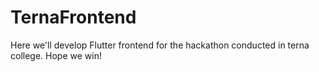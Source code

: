 # TernaFrontend
Here we'll develop Flutter frontend for the hackathon conducted in terna college. Hope we win!
